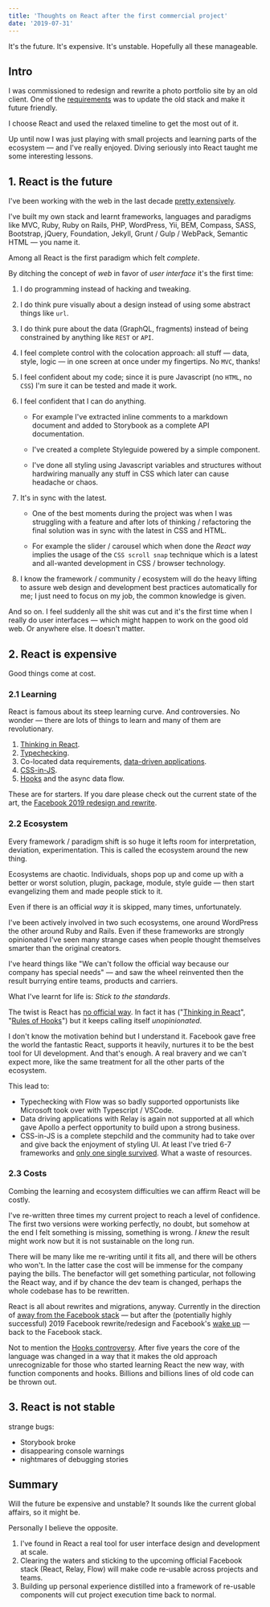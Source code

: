```yaml
---
title: 'Thoughts on React after the first commercial project'
date: '2019-07-31'
---
```


It's the future. It's expensive. It's unstable. Hopefully all these manageable.

<!--more-->

## Intro

I was commissioned to redesign and rewrite a photo portfolio site by an old client. One of the [requirements](https://github.com/metamn/inu-v2-b#requirements) was to update the old stack and make it future friendly.

I choose React and used the relaxed timeline to get the most out of it.

Up until now I was just playing with small projects and learning parts of the ecosystem &mdash; and I've really enjoyed. Diving seriously into React taught me some interesting lessons.

## 1. React is the future

I've been working with the web in the last decade [pretty extensively](http://metamn.io/beat/on-old-and-new-stacks/).

I've built my own stack and learnt frameworks, languages and paradigms like MVC, Ruby, Ruby on Rails, PHP, WordPress, Yii, BEM, Compass, SASS, Bootstrap, jQuery, Foundation, Jekyll, Grunt / Gulp / WebPack, Semantic HTML &mdash; you name it.

Among all React is the first paradigm which felt _complete_.

By ditching the concept of _web_ in favor of _user interface_ it's the first time:

1. I do programming instead of hacking and tweaking.
2. I do think pure visually about a design instead of using some abstract things like `url`.
3. I do think pure about the data (GraphQL, fragments) instead of being constrained by anything like `REST` or `API`.
4. I feel complete control with the colocation approach: all stuff &mdash; data, style, logic &mdash; in one screen at once under my fingertips. No `MVC`, thanks!
5. I feel confident about my code; since it is pure Javascript (no `HTML`, no `CSS`) I'm sure it can be tested and made it work.
6. I feel confident that I can do anything.

   - For example I've extracted inline comments to a markdown document and added to Storybook as a complete API documentation.

   - I've created a complete Styleguide powered by a simple component.

   - I've done all styling using Javascript variables and structures without hardwiring manually any stuff in CSS which later can cause headache or chaos.

7. It's in sync with the latest.

   - One of the best moments during the project was when I was struggling with a feature and after lots of thinking / refactoring the final solution was in sync with the latest in CSS and HTML.

   - For example the slider / carousel which when done the _React way_ implies the usage of the `CSS scroll snap` technique which is a latest and all-wanted development in CSS / browser technology.

8. I know the framework / community / ecosystem will do the heavy lifting to assure web design and development best practices automatically for me; I just need to focus on my job, the common knowledge is given.

And so on. I feel suddenly all the shit was cut and it's the first time when I really do user interfaces &mdash; which might happen to work on the good old web. Or anywhere else. It doesn't matter.

## 2. React is expensive

Good things come at cost.

### 2.1 Learning

React is famous about its steep learning curve. And controversies. No wonder &mdash; there are lots of things to learn and many of them are revolutionary.

1. [Thinking in React](https://reactjs.org/docs/thinking-in-react.html).
2. [Typechecking](https://reactjs.org/docs/typechecking-with-proptypes.html).
3. Co-located data requirements, [data-driven applications](https://relay.dev/).
4. [CSS-in-JS](https://www.styled-components.com/).
5. [Hooks](https://reactjs.org/docs/hooks-intro.html) and the async data flow.

These are for starters. If you dare please check out the current state of the art, the [Facebook 2019 redesign and rewrite](https://developers.facebook.com/videos/2019/building-the-new-facebookcom-with-react-graphql-and-relay/).

### 2.2 Ecosystem

Every framework / paradigm shift is so huge it lefts room for interpretation, deviation, experimentation. This is called the ecosystem around the new thing.

Ecosystems are chaotic. Individuals, shops pop up and come up with a better or worst solution, plugin, package, module, style guide &mdash; then start evangelizing them and made people stick to it.

Even if there is an official _way_ it is skipped, many times, unfortunately.

I've been actively involved in two such ecosystems, one around WordPress the other around Ruby and Rails. Even if these frameworks are strongly opinionated I've seen many strange cases when people thought themselves smarter than the original creators.

I've heard things like "We can't follow the official way because our company has special needs" &mdash; and saw the wheel reinvented then the result burrying entire teams, products and carriers.

What I've learnt for life is: _Stick to the standards_.

The twist is React has [no official way](http://metamn.io/react/there-is-no-official-style-guide-for-react/). In fact it has ("[Thinking in React](https://reactjs.org/docs/thinking-in-react.html)", "[Rules of Hooks](https://reactjs.org/docs/hooks-rules.html)") but it keeps calling itself _unopinionated_.

I don't know the motivation behind but I understand it. Facebook gave free the world the fantastic React, supports it heavily, nurtures it to be the best tool for UI development. And that's enough. A real bravery and we can't expect more, like the same treatment for all the other parts of the ecosystem.

This lead to:

- Typechecking with Flow was so badly supported opportunists like Microsoft took over with Typescript / VSCode.
- Data driving applications with Relay is again not supported at all which gave Apollo a perfect opportunity to build upon a strong business.
- CSS-in-JS is a complete stepchild and the community had to take over and give back the enjoyment of styling UI. At least I've tried 6-7 frameworks and [only one single survived](https://www.styled-components.com/). What a waste of resources.

### 2.3 Costs

Combing the learning and ecosystem difficulties we can affirm React will be costly.

I've re-written three times my current project to reach a level of confidence. The first two versions were working perfectly, no doubt, but somehow at the end I felt something is missing, something is wrong. _I knew_ the result might work now but it is not sustainable on the long run.

There will be many like me re-writing until it fits all, and there will be others who won't. In the latter case the cost will be immense for the company paying the bills. The benefactor will get something particular, not following the React way, and if by chance the dev team is changed, perhaps the whole codebase has to be rewritten.

React is all about rewrites and migrations, anyway. Currently in the direction of [away from the Facebook stack](https://duckduckgo.com/?q=migrating+code+from+flow+to+typescript&t=canonical&atb=v92-1&ia=web) &mdash; but after the (potentially highly successful) 2019 Facebook rewrite/redesign and Facebook's [wake up](https://medium.com/flow-type/what-the-flow-team-has-been-up-to-54239c62004f) &mdash; back to the Facebook stack.

Not to mention the [Hooks controversy](https://reactjs.org/docs/hooks-intro.html#gradual-adoption-strategy). After five years the core of the language was changed in a way that it makes the old approach unrecognizable for those who started learning React the new way, with function components and hooks. Billions and billions lines of old code can be thrown out.

## 3. React is not stable

strange bugs:

- Storybook broke
- disappearing console warnings
- nightmares of debugging stories

## Summary

Will the future be expensive and unstable? It sounds like the current global affairs, so it might be.

Personally I believe the opposite.

1. I've found in React a real tool for user interface design and development at scale.
2. Clearing the waters and sticking to the upcoming official Facebook stack (React, Relay, Flow) will make code re-usable across projects and teams.
3. Building up personal experience distilled into a framework of re-usable components will cut project execution time back to normal.
